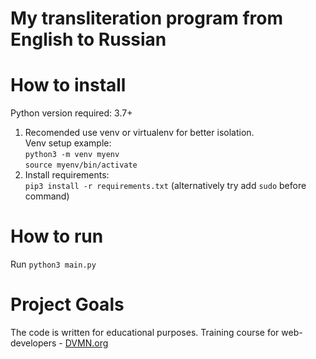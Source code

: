 # My transliteration program from English to Russian

# How to install
Python version required: 3.7+
1. Recomended use venv or virtualenv for better isolation.\
   Venv setup example: \
   `python3 -m venv myenv`\
   `source myenv/bin/activate`
2. Install requirements:\
`pip3 install -r requirements.txt` (alternatively try add `sudo` before command)

# How to run
Run `python3 main.py`


# Project Goals
The code is written for educational purposes. Training course for web-developers - [DVMN.org](https://dvmn.org)
